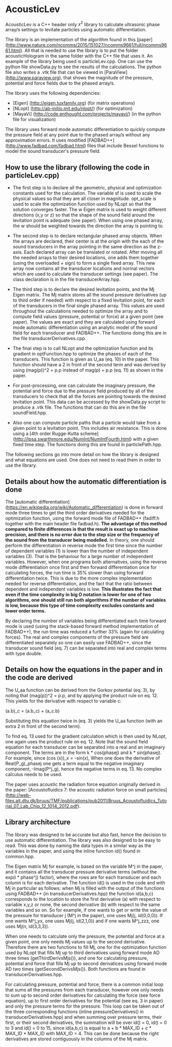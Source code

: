 <header>

<style TYPE="text/css">
    code.has-jax {font: inherit; font-size: 100%; background: inherit; border: inherit;}
</style>

<script type="text/x-mathjax-config">
    MathJax.Hub.Config({
        tex2jax: {
            inlineMath: [['$','$'], ['\\(','\\)']],
            skipTags: ['script', 'noscript', 'style', 'textarea', 'pre'] // removed 'code' entry
        }
    });
    
    MathJax.Hub.Queue(function() {
        var all = MathJax.Hub.getAllJax(), i;
        for(i = 0; i < all.length; i += 1) {
            all[i].SourceElement().parentNode.className += ' has-jax';
        }
    });
    
</script>

<script type="text/javascript" src="http://cdn.mathjax.org/mathjax/latest/MathJax.js?config=TeX-AMS-MML_HTMLorMML"></script>

</header>



# AcousticLev
AcousticLev is a C++ header only $x^2$ library to calculate ultrasonic phase array/s settings to levitate particles using automatic differentiation.

The library is an implementation of the algorithm found in this [paper] (http://www.nature.com/ncomms/2015/151027/ncomms9661/full/ncomms9661.html). 
All that is needed to use the library is to put the folder acousticHologram in the same folder with the C++ file that uses it. An example of the library being used is particleLev.cpp. One can use the python file showData.py to see the results of the calculations. The python file also writes a .vtk file that can be viewed in [ParaView] (http://www.paraview.org), that shows the magnitude of the pressure, potential and force fields due to the phased array/s.

The library uses the following dependencies:
* [Eigen] (http://eigen.tuxfamily.org) (for matrix operations)
* [NLopt] (http://ab-initio.mit.edu/nlopt/) (for optimization)
* [MayaVi] (http://code.enthought.com/projects/mayavi/) (in the python file for visualization)

The library uses forward mode automatic differentiation to quickly compute the pressure field at any point due to the phased array/s without any approximation errors. It uses modified [FADBAD++] (http://www.fadbad.com/fadbad.html) files that include Bessel functions to model the sound transducer's pressure field.



## How to use the library (following the code in particleLev.cpp)
* The first step is to declare all the geometric, physical and optimization constants used for the calculation. The variable sf is used to scale the physical values so that they are all closer in magnitude. opt_scale is used to scale the optimization function used by NLopt so that the solution converges faster. The w Eigen matrix is used to weight different directions 
(x,y or z) so that the shape of the sound field around the levitation point is adequate (see paper). When using one phased array, the w should be weighted towards the direction the array is pointing to.

* The second step is to declare rectangular phased array objects. When the arrays are declared, their center is at the origin with the each of the sound transducers in the array pointing in the same direction as the z-axis. Each declared array can be translated or rotated. After moving all the needed arrays to their desired locations, one adds them together (using the overloaded + sign) to form a single fixed array. This new array now contains all the transducer locations and normal vectors which are used to calculate the transducer settings (see paper). The class declaration is in the file transducerArray.hpp.

* The third step is to declare the desired levitation points, and the Mj Eigen matrix. The Mj matrix stores all the sound pressure derivatives (up to third order if needed) with respect to a fixed levitation point, for each of the transducers in the final single phased array. This values are used throughout the calculations needed to optimize the array and to compute field values (pressure, potential or force) at a given point (see paper). The values are exact and they are calculated using forward mode automatic differentiation using an analytic model of the sound field for each transducer and FADBAD++. The functions doing this are in the file transducerDerivatives.cpp. 

* The final step is to call NLopt and the optimization function and its gradient in optFunction.hpp to optimize the phases of each of the transducers. This function is given as U_aa (eq. 10) in the paper. This function should have a 2 in front of the second term and was derived by using (mag(p))^2 = p.p instead of mag(p) = p.p (eq. 11) as shown in the paper.

* For post-processing, one can calculate the imaginary pressure, the potential and force due to the pressure field produced by all of the transducers to check that all the forces are pointing towards the desired levitation point. This data can be accessed by the showData.py script to produce a .vtk file. The functions that can do this are in the file soundField.hpp.

* Also one can compute particle paths that a particle would take from a given point to a levitation point. This includes air resistance. This is done using a [4th order Rugge-Kutta scheme] (http://lpsa.swarthmore.edu/NumInt/NumIntFourth.html) with a given fixed time step. The functions doing this are found in particlePath.hpp.


The following sections go into more detail on how the library is designed and what equations are used. One does not need to read them in order to use the library. 



## Details about how the automatic differentiation is done
The [automatic differentiation] (https://en.wikipedia.org/wiki/Automatic_differentiation) is done in forward mode three times to get the third order derivatives needed for the optimization function, using the forward mode file of FADBAD++ (fadiff.h together with the main header file fadbad.h). **The advantage of this method compared to finite differences is that the result is exact up to machine precision, and there is no error due to the step size or the frequency of the sound from the transducer being modelled.** In theory, one should perform the differentiation in reverse mode the first time since the number of dependent variables (1) is lower than the number of independent variables (3). That is the behaviour for a large number of independent variables. However, when one programs both alternatives, using the reverse mode differentiation once first and then forward differentiation once for calculating forces, the run time is 35% slower than using forward differentiation twice. This is due to the more complex implementation needed for reverse differentiation, and the fact that the ratio between dependent and independent variables is low. **This illustrates the fact that even if the time complexity in big O notation is lower for one of two algorithms, one should still run both algorithms if the number of variables is low, because this type of time complexity excludes constants and lower order terms.** 

By declaring the number of variables being differentiated each time forward mode is used (using the stack-based forward method implementation of FADBAD++), the run time was reduced a further 33% (again for calculating forces). The real and complex components of the pressure field are differentiated separately so one can easily use FADBAD++, since the transducer sound field (eq. 7) can be separated into real and complex terms with type double. 



## Details on how the equations in the paper and in the code are derived
The U_aa function can be derived from the Gorkov potential (eq. 3), by noting that (mag(p))^2 = p.p, and by applying the product rule on eq. 12. This yields for the derivative with respect to variable c:

(a.b)_c = (a.b_c) + (a_c.b)

Substituting this equation twice in (eq. 3) yields the U_aa function (with an extra 2 in front of the second term).

To find eq. 13 used for the gradient calculation which is then used by NLopt, one again uses the product rule on eq. 12. Note that the sound field equation for each transducer can be separated into a real and an imaginary component. The terms are in the form k * cos(phasej) and k * sin(phasej). For example, since (cos (x))_x = -sin(x), When one does the derivative of Real(P_g)_phasej one gets a term equal to the negative imaginary component, -Imag(P^j_g), hence the negative terms in eq. 13. No complex calculus needs to be used.

The paper uses acoustic the radiation force equation originally derived in the paper: [Acoustofluidics 7: the acoustic radiation force on small particles] (http://web-files.ait.dtu.dk/bruus/TMF/publications/pub2011/Bruus_Acoustofluidics_Tutorial_07_Lab_Chip_12_1014_2012.pdf). 



## Library architecture
The library was designed to be accurate but also fast, hence the decision to use automatic differentiation. The library was also designed to be easy to read. This was done by naming the data types in a similar way as the variables in the paper, and using the inline function id() found in common.hpp.

The Eigen matrix Mj for example, is based on the variable M^j in the paper, and it contains all the transducer pressure derivative terms (without the exp(i * phase^j) factor), where the rows are for each transducer and each column is for each derivative. The function id() is used in the code and with Mj in particular as follows: when Mj is filled with the output of the functions using FADBAD++ (in transducerDerivatives.hpp) the function id(a,b,c) corresponds to the location to store the first derivative (a) with respect to variable x,y,z or none, the second derivative (b) with respect to the same variables and so on. So for example, if one wants to get or write the value of the pressure for transducer j (M^j in the paper), one uses Mj(j, id(0,0,0)). If one wants M^j_yx, one uses Mj(j, id(2,1,0)) and if one wants M^j_zzz, one uses Mj(n, id(3,3,3)).

When one needs to calculate only the pressure, the potential and force at a given point, one only needs Mj values up to the second derivative. Therefore there are two functions to fill Mj, one for the optimization function used by NLopt that fills Mj up to third derivatives using forward mode AD three times (getThirdDerivsMjs()), and one for calculating pressure, potential and force that fills Mj up to second derivatices using forward mode AD two times (getSecondDerivsMjs()). Both functions are found in transducerDerivatives.hpp.

For calculating pressure, potential and force, there is a common initial loop that sums all the pressures from each transducer, however one only needs to sum up to second order derivatives for calculating the force (see force equation), up to first order derivatives for the potential (see eq. 3 in paper) and only the pressure terms for the pressure. This loop can be taken out of the three corresponding functions (inline pressureDerivatives() in transducerDerivatives.hpp) and when summing over pressure terms, their first, or their second derivatives, the summation will be over id() = 0, id() = 0 to 3 and id() = 0 to 15, since id(a,b,c) is equal to a + b * MAX_ID + c * MAX_ID * MAX_ID with MAX_ID = 4. This can be done because the right derivatives are stored contiguously in the columns of the Mj matrix.

